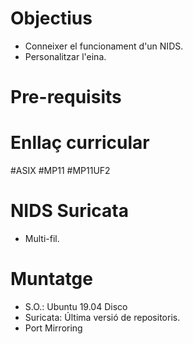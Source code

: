 
# Objectius
- Conneixer el funcionament d'un NIDS.
- Personalitzar l'eina.
# Pre-requisits
# Enllaç curricular
#ASIX #MP11 #MP11UF2
# NIDS Suricata
- Multi-fil.
# Muntatge
- S.O.: Ubuntu 19.04 Disco
- Suricata: Última versió de repositoris.
- Port Mirroring
